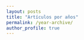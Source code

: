 ```yaml
---
layout: posts
title: "Artículos por años"
permalink: /year-archive/
author_profile: true
---
```


<!-- https://github.com/mmistakes/minimal-mistakes/blob/master/docs/_pages/year-archive.md -->